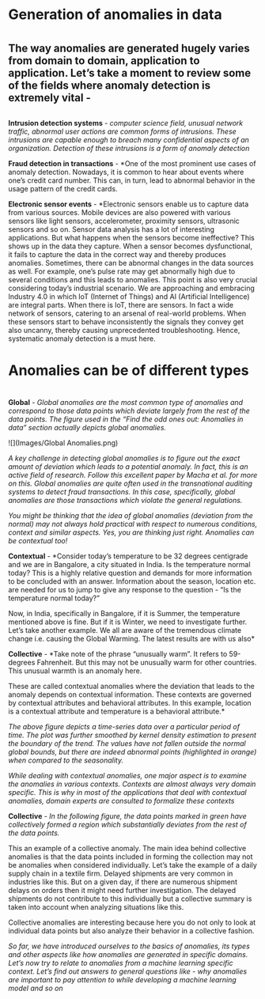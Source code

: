 # Generation of anomalies in data <h1>

## The way anomalies are generated hugely varies from domain to domain, application to application. Let’s take a moment to review some of the fields where anomaly detection is extremely vital - <h2>
  
**Intrusion detection systems** -  *computer science field, unusual network traffic, abnormal user actions are common forms of intrusions. These intrusions are capable enough to breach many confidential aspects of an organization. Detection of these intrusions is a form of anomaly detection*

**Fraud detection in transactions** - *One of the most prominent use cases of anomaly detection. Nowadays, it is common to hear about events where one’s credit card number. This can, in turn, lead to abnormal behavior in the usage pattern of the credit cards. 

**Electronic sensor events** - *Electronic sensors enable us to capture data from various sources. Mobile devices are also powered with various sensors like light sensors, accelerometer, proximity sensors, ultrasonic sensors and so on. Sensor data analysis has a lot of interesting applications. But what happens when the sensors become ineffective? This shows up in the data they capture. When a sensor becomes dysfunctional, it fails to capture the data in the correct way and thereby produces anomalies.  Sometimes, there can be abnormal changes in the data sources as well. For example, one’s pulse rate may get abnormally high due to several conditions and this leads to anomalies. This point is also very crucial considering today’s industrial scenario. We are approaching and embracing Industry 4.0 in which IoT (Internet of Things) and AI (Artificial Intelligence) are integral parts. When there is IoT, there are sensors. In fact a wide network of sensors, catering to an arsenal of real-world problems. When these sensors start to behave inconsistently the signals they convey get also uncanny, thereby causing unprecedented troubleshooting. Hence, systematic anomaly detection is a must here.

# Anomalies can be of different types <h1>

**Global** - *Global anomalies are the most common type of anomalies and correspond to those data points which deviate largely from the rest of the data points. The figure used in the “Find the odd ones out: Anomalies in data” section actually depicts global anomalies.*

![](Images/Global Anomalies.png)

*A key challenge in detecting global anomalies is to figure out the exact amount of deviation which leads to a potential anomaly. In fact, this is an active field of research. Follow this excellent paper by Macha et al. for more on this. Global anomalies are quite often used in the transnational auditing systems to detect fraud transactions. In this case, specifically, global anomalies are those transactions which violate the general regulations.*

*You might be thinking that the idea of global anomalies (deviation from the normal) may not always hold practical with respect to numerous conditions, context and similar aspects.  Yes, you are thinking just right. Anomalies can be contextual too!*

**Contextual** - *Consider today’s temperature to be 32 degrees centigrade and we are in Bangalore, a city situated in India. Is the temperature normal today? This is a highly relative question and demands for more information to be concluded with an answer. Information about the season, location etc. are needed for us to jump to give any response to the question - “Is the temperature normal today?”

Now, in India, specifically in Bangalore, if it is Summer, the temperature mentioned above is fine. But if it is Winter, we need to investigate further.  Let’s take another example. We all are aware of the tremendous climate change i.e. causing the Global Warming. The latest results are with us also*

**Collective** - *Take note of the phrase “unusually warm”. It refers to 59-degrees Fahrenheit. But this may not be unusually warm for other countries. This unusual warmth is an anomaly here.

These are called contextual anomalies where the deviation that leads to the anomaly depends on contextual information. These contexts are governed by contextual attributes and behavioral attributes. In this example, location is a contextual attribute and temperature is a behavioral attribute.*



*The above figure depicts a time-series data over a particular period of time. The plot was further smoothed by kernel density estimation to present the boundary of the trend. The values have not fallen outside the normal global bounds, but there are indeed abnormal points (highlighted in orange) when compared to the seasonality.*

*While dealing with contextual anomalies, one major aspect is to examine the anomalies in various contexts. Contexts are almost always very domain specific. This is why in most of the applications that deal with contextual anomalies, domain experts are consulted to formalize these contexts*

**Collective** - *In the following figure, the data points marked in green have collectively formed a region which substantially deviates from the rest of the data points.*



This an example of a collective anomaly. The main idea behind collective anomalies is that the data points included in forming the collection may not be anomalies when considered individually. Let’s take the example of a daily supply chain in a textile firm. Delayed shipments are very common in industries like this. But on a given day, if there are numerous shipment delays on orders then it might need further investigation. The delayed shipments do not contribute to this individually but a collective summary is taken into account when analyzing situations like this.

Collective anomalies are interesting because here you do not only to look at individual data points but also analyze their behavior in a collective fashion.

*So far, we have introduced ourselves to the basics of anomalies, its types and other aspects like how anomalies are generated in specific domains. Let’s now try to relate to anomalies from a machine learning specific context. Let’s find out answers to general questions like - why anomalies are important to pay attention to while developing a machine learning model and so on*



